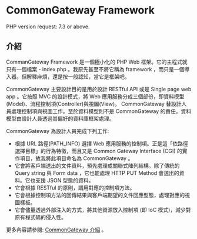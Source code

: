 # CommonGateway Framework

PHP version request: 7.3 or above.

## 介紹

CommanGateway Framework 是一個極小化的 PHP Web 框架。它的主程式就只有一個檔案 - index.php 。我原先甚至不將它稱為 framework ，而只是一個導入器。但解釋麻煩，還是按一般認知，當它是框架吧。

CommonGateway 主要設計目的是用於設計 RESTful API 或是 Single page web app 。它按照 MVC 的設計模式，將 Web 應用服務分成三個部份，即資料模型(Model)、流程控制項(Controller)與視圖(View)。 CommonGateway 替設計人員處理控制項與視圖工作。至於資料模型則不是 CommonGateway 的責任。資料模型由設計人員透過其偏好的資料庫框架處理。

CommonGateway 為設計人員完成下列工作:

* 根據 URL 路徑(PATH_INFO) 選擇 Web 應用服務的控制項。正是這「依路徑選擇目標」的行為特徵，而且又是 Common Gateway Interface (CGI) 的實作項目，故我將此項目命名為 CommonGateway 。
* 它會將客戶端送出的文件資料，預先處理成關聯式陣列結構。除了傳統的 Query string 與 Form data ，它也能處理 HTTP PUT Method 會送出的資料。它也支援 JSON 型態的資料。
* 它會根據 RESTful 的原則，調用對應的控制項方法。
* 它會根據控制項方法的回傳結果與客戶端期望的文件回應型態，處理對應的視圖樣板。
* 它會儘量透過外部注入的方式，將其他資源放入控制項 (即 IoC 模式)，減少對原有程式碼的侵入性。

更多內容請參閱: [CommonGateway 介紹](http://rocksaying.tw/archives/21318202.html) 。
